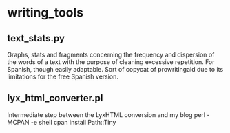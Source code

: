 # writing_tools

## text_stats.py
Graphs, stats and fragments concerning the frequency and dispersion of the words of a text with the purpose of cleaning excessive repetition. 
For Spanish, though easily adaptable.
Sort of copycat of prowritingaid due to its limitations for the free Spanish version.

## lyx_html_converter.pl
Intermediate step between the LyxHTML conversion and my blog
perl -MCPAN -e shell
cpan
install Path::Tiny



